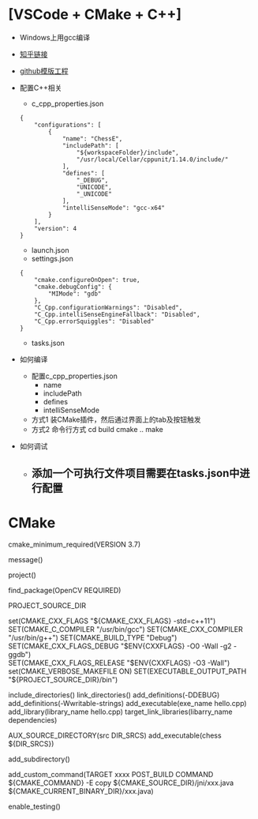 # [VSCode + CMake + C++]
- Windows上用gcc编译
- [知乎链接](https://zhuanlan.zhihu.com/p/45528705)
- [github模版工程](https://github.com/1079805974/CppProjectTemplate)
- 配置C++相关
    - c_cpp_properties.json
    ```
    {
        "configurations": [
            {
                "name": "ChessE",
                "includePath": [
                    "${workspaceFolder}/include",
                    "/usr/local/Cellar/cppunit/1.14.0/include/"
                ],
                "defines": [
                    "_DEBUG",
                    "UNICODE",
                    "_UNICODE"
                ],
                "intelliSenseMode": "gcc-x64"       
            }
        ],
        "version": 4
    }
    ```
    - launch.json
    - settings.json
    ```
    {
        "cmake.configureOnOpen": true,
        "cmake.debugConfig": {
            "MIMode": "gdb"
        },
        "C_Cpp.configurationWarnings": "Disabled",
        "C_Cpp.intelliSenseEngineFallback": "Disabled",
        "C_Cpp.errorSquiggles": "Disabled"
    }
    ```
    - tasks.json
    
- 如何编译
    - 配置c_cpp_properties.json
        - name
        - includePath
        - defines
        - intelliSenseMode
    - 方式1
        装CMake插件，然后通过界面上的tab及按钮触发
    - 方式2
        命令行方式
        cd build
        cmake ..
        make
- 如何调试
    - 添加一个可执行文件项目需要在tasks.json中进行配置
        - 

# CMake
cmake_minimum_required(VERSION 3.7)

message()

project()

find_package(OpenCV REQUIRED)

PROJECT_SOURCE_DIR

set(CMAKE_CXX_FLAGS "${CMAKE_CXX_FLAGS} -std=c++11")
SET(CMAKE_C_COMPILER "/usr/bin/gcc")
SET(CMAKE_CXX_COMPILER "/usr/bin/g++")
SET(CMAKE_BUILD_TYPE "Debug")                     
SET(CMAKE_CXX_FLAGS_DEBUG "$ENV{CXXFLAGS} -O0 -Wall -g2 -ggdb")  
SET(CMAKE_CXX_FLAGS_RELEASE "$ENV{CXXFLAGS} -O3 -Wall")
set(CMAKE_VERBOSE_MAKEFILE ON)
SET(EXECUTABLE_OUTPUT_PATH "${PROJECT_SOURCE_DIR}/bin")

include_directories()
link_directories()
add_definitions(-DDEBUG)
add_definitions(-Wwritable-strings)
add_executable(exe_name hello.cpp)
add_library(library_name hello.cpp)
target_link_libraries(libarry_name dependencies)

AUX_SOURCE_DIRECTORY(src DIR_SRCS)
add_executable(chess ${DIR_SRCS})

add_subdirectory()

add_custom_command(TARGET xxxx POST_BUILD
    COMMAND ${CMAKE_COMMAND} -E copy
    ${CMAKE_SOURCE_DIR}/jni/xxx.java
    ${CMAKE_CURRENT_BINARY_DIR}/xxx.java)

enable_testing()


        
